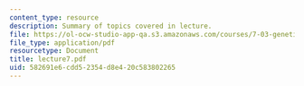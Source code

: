 ```yaml
---
content_type: resource
description: Summary of topics covered in lecture.
file: https://ol-ocw-studio-app-qa.s3.amazonaws.com/courses/7-03-genetics-fall-2004/582691e6cdd52354d8e420c583802265_lecture7.pdf
file_type: application/pdf
resourcetype: Document
title: lecture7.pdf
uid: 582691e6-cdd5-2354-d8e4-20c583802265
---
```

